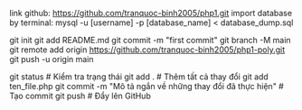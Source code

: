 link github: https://github.com/tranquoc-binh2005/php1.git
import database by terminal: mysql -u [username] -p [database_name] < database_dump.sql


git init
git add README.md
git commit -m "first commit"
git branch -M main
git remote add origin https://github.com/tranquoc-binh2005/php1-poly.git
git push -u origin main


git status           # Kiểm tra trạng thái
git add .           # Thêm tất cả thay đổi
git add ten_file.php
git commit -m "Mô tả ngắn về những thay đổi đã thực hiện"  # Tạo commit
git push            # Đẩy lên GitHub